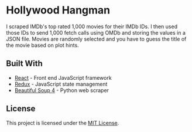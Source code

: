 # Hollywood Hangman

I scraped IMDb's top rated 1,000 movies for their IMDb IDs. I then used those IDs to send 1,000 fetch calls using OMDb and storing the values in a JSON file. Movies are randomly selected and you have to guess the title of the movie based on plot hints.

## Built With

- [React](https://reactjs.org/) - Front end JavaScript framework
- [Redux](https://redux.js.org/) - JavaScript state management
- [Beautiful Soup 4](https://www.crummy.com/software/BeautifulSoup/bs4/doc/) - Python web scraper

## License

This project is licensed under the [MIT License](LICENSE).
